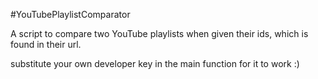 #YouTubePlaylistComparator

A script to compare two YouTube playlists when given their ids, which is found in their url.

substitute your own developer key in the main function for it to work :)

